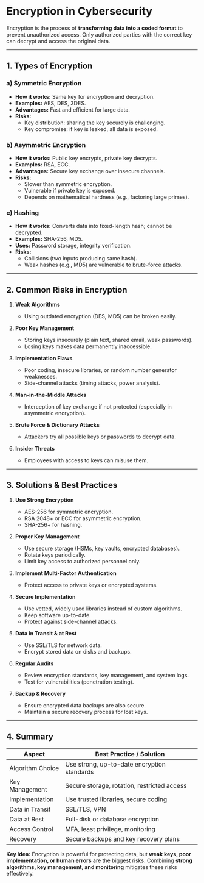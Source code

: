 # Encryption in Cybersecurity

Encryption is the process of **transforming data into a coded format** to prevent unauthorized access. Only authorized parties with the correct key can decrypt and access the original data.

---

## 1. **Types of Encryption**

### a) Symmetric Encryption
- **How it works:** Same key for encryption and decryption.
- **Examples:** AES, DES, 3DES.
- **Advantages:** Fast and efficient for large data.
- **Risks:**
  - Key distribution: sharing the key securely is challenging.
  - Key compromise: if key is leaked, all data is exposed.

### b) Asymmetric Encryption
- **How it works:** Public key encrypts, private key decrypts.
- **Examples:** RSA, ECC.
- **Advantages:** Secure key exchange over insecure channels.
- **Risks:**
  - Slower than symmetric encryption.
  - Vulnerable if private key is exposed.
  - Depends on mathematical hardness (e.g., factoring large primes).

### c) Hashing
- **How it works:** Converts data into fixed-length hash; cannot be decrypted.
- **Examples:** SHA-256, MD5.
- **Uses:** Password storage, integrity verification.
- **Risks:**
  - Collisions (two inputs producing same hash).
  - Weak hashes (e.g., MD5) are vulnerable to brute-force attacks.

---

## 2. **Common Risks in Encryption**

1. **Weak Algorithms**
   - Using outdated encryption (DES, MD5) can be broken easily.

2. **Poor Key Management**
   - Storing keys insecurely (plain text, shared email, weak passwords).
   - Losing keys makes data permanently inaccessible.

3. **Implementation Flaws**
   - Poor coding, insecure libraries, or random number generator weaknesses.
   - Side-channel attacks (timing attacks, power analysis).

4. **Man-in-the-Middle Attacks**
   - Interception of key exchange if not protected (especially in asymmetric encryption).

5. **Brute Force & Dictionary Attacks**
   - Attackers try all possible keys or passwords to decrypt data.

6. **Insider Threats**
   - Employees with access to keys can misuse them.

---

## 3. **Solutions & Best Practices**

1. **Use Strong Encryption**
   - AES-256 for symmetric encryption.
   - RSA 2048+ or ECC for asymmetric encryption.
   - SHA-256+ for hashing.

2. **Proper Key Management**
   - Use secure storage (HSMs, key vaults, encrypted databases).
   - Rotate keys periodically.
   - Limit key access to authorized personnel only.

3. **Implement Multi-Factor Authentication**
   - Protect access to private keys or encrypted systems.

4. **Secure Implementation**
   - Use vetted, widely used libraries instead of custom algorithms.
   - Keep software up-to-date.
   - Protect against side-channel attacks.

5. **Data in Transit & at Rest**
   - Use SSL/TLS for network data.
   - Encrypt stored data on disks and backups.

6. **Regular Audits**
   - Review encryption standards, key management, and system logs.
   - Test for vulnerabilities (penetration testing).

7. **Backup & Recovery**
   - Ensure encrypted data backups are also secure.
   - Maintain a secure recovery process for lost keys.

---

## 4. **Summary**

| Aspect                 | Best Practice / Solution                        |
|------------------------|------------------------------------------------|
| Algorithm Choice        | Use strong, up-to-date encryption standards  |
| Key Management          | Secure storage, rotation, restricted access  |
| Implementation          | Use trusted libraries, secure coding         |
| Data in Transit         | SSL/TLS, VPN                                 |
| Data at Rest            | Full-disk or database encryption             |
| Access Control          | MFA, least privilege, monitoring             |
| Recovery                | Secure backups and key recovery plans        |

**Key Idea:** Encryption is powerful for protecting data, but **weak keys, poor implementation, or human errors** are the biggest risks. Combining **strong algorithms, key management, and monitoring** mitigates these risks effectively.
